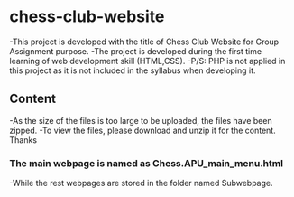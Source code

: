 # chess-club-website
-This project is developed with the title of Chess Club Website for Group Assignment purpose. 
-The project is developed during the first time learning of web development skill (HTML,CSS). 
-P/S: PHP is not applied in this project as it is not included in the syllabus when developing it.

## Content
-As the size of the files is too large to be uploaded, the files have been zipped.
-To view the files, please download and unzip it for the content. Thanks
### The main webpage is named as Chess.APU_main_menu.html
-While the rest webpages are stored in the folder named Subwebpage.
